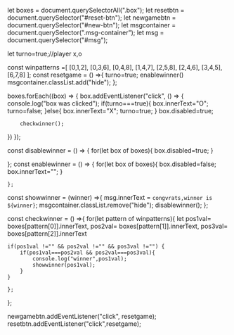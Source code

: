 let boxes = document.querySelectorAll(".box");
let resetbtn = document.querySelector("#reset-btn");
let newgamebtn = document.querySelector("#new-btn");
let msgcontainer = document.querySelector(".msg-container");
let msg = document.querySelector("#msg");

let turno=true;//player x,o

const winpatterns =[
    [0,1,2],
    [0,3,6],
    [0,4,8],
    [1,4,7],
    [2,5,8],
    [2,4,6],
    [3,4,5],
    [6,7,8]
];
const resetgame = () =>{
     turno=true;
     enablewinner()
     msgcontainer.classList.add("hide");
};




boxes.forEach((box) => {
    box.addEventListener("click", () => {
        console.log("box was clicked");
        if(turno===true){
            box.innerText="O";
            turno=false;
        }else{
            box.innerText="X";
            turno=true;
        }
        box.disabled=true;

        checkwinner();
    
})
});

const disablewinner = () =>
{
    for(let box of boxes){
        box.disabled=true;
    }

};
const enablewinner = () =>
    {
        for(let box of boxes){
            box.disabled=false;
            box.innerText="";
        }
    
    };

const showwinner = (winner) =>{
       msg.innerText = `congvrats,winner is ${winner}`;
       msgcontainer.classList.remove("hide");
       disablewinner();
};

const checkwinner = () =>{
    for(let pattern of winpatterns){
            let pos1val= boxes[pattern[0]].innerText,
              pos2val= boxes[pattern[1]].innerText,
              pos3val= boxes[pattern[2]].innerText

    if(pos1val !="" && pos2val !="" && pos3val !="") {
        if(pos1val===pos2val && pos2val===pos3val){
            console.log("winner",pos1val);
            showwinner(pos1val);
        }
    }      
      
    };
};

newgamebtn.addEventListener("click", resetgame);
resetbtn.addEventListener("click",resetgame);

